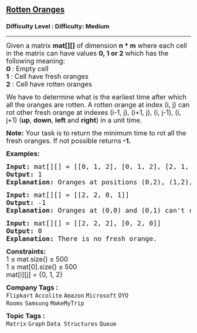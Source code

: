 <h2><a href="https://www.geeksforgeeks.org/problems/rotten-oranges2536/1?page=1&category=Graph&sortBy=submissions">Rotten Oranges</a></h2><h3>Difficulty Level : Difficulty: Medium</h3><hr><div class="problems_problem_content__Xm_eO"><p><span style="font-size: 18px;">Given a matrix <strong>mat[][]</strong> of dimension <strong>n * m</strong> where each cell in the matrix can have values <strong>0, 1 or 2</strong> which has the following meaning:</span><br><span style="font-size: 18px;"><strong>0 </strong>: Empty cell </span><br><span style="font-size: 18px;"><strong>1</strong> : Cell have fresh oranges </span><br><span style="font-size: 18px;"><strong>2</strong> : Cell have rotten oranges </span></p>
<p><span style="font-size: 18px;">We have to determine what is the earliest time after which all the oranges are rotten. A rotten orange at index (i, j) can rot other fresh orange at indexes (i-1, j), (i+1, j), (i, j-1), (i, j+1) (<strong>up</strong>, <strong>down</strong>, <strong>left</strong> and <strong>right</strong>) in a unit time. </span></p>
<p><strong><span style="font-size: 18px;">Note</span></strong><span style="font-size: 18px;"><strong>:</strong> Your task is to return the minimum time to rot all the fresh oranges. If not possible returns</span><strong><span style="font-size: 18px;"> -1.</span></strong></p>
<p><span style="font-size: 18px;"><strong>Examples:</strong></span></p>
<pre><span style="font-size: 18px;"><strong>Input: </strong>mat[][] = [[0, 1, 2], [0, 1, 2], [2, 1, 1]]
<strong>Output: </strong>1
<strong>Explanation: </strong>Oranges at positions (0,2), (1,2), (2,0) will rot oranges at (0,1), (1,1), (2,2) and (2,1) in unit time.</span></pre>
<pre><span style="font-size: 18px;"><strong>Input: </strong>mat[][] = [[2, 2, 0, 1]]
<strong>Output: </strong>-1
<strong>Explanation: </strong>Oranges at (0,0) and (0,1) can't rot orange at (0,3).</span>
</pre>
<pre><span style="font-size: 18px;"><strong>Input: </strong>mat[][] = [[2, 2, 2], [0, 2, 0]]
<strong>Output: </strong>0
<strong>Explanation: </strong></span><span style="font-size: 18px;">There is no fresh orange. </span></pre>
<p><span style="font-size: 18px;"><strong>Constraints:</strong><br>1 ≤ mat.size() ≤ 500<br></span><span style="font-size: 18px;">1 ≤ mat[0].size() ≤ 500<br></span><span style="font-size: 18px;">mat[i][j] = {0, 1, 2}&nbsp;</span></p></div><p><span style=font-size:18px><strong>Company Tags : </strong><br><code>Flipkart</code>&nbsp;<code>Accolite</code>&nbsp;<code>Amazon</code>&nbsp;<code>Microsoft</code>&nbsp;<code>OYO Rooms</code>&nbsp;<code>Samsung</code>&nbsp;<code>MakeMyTrip</code>&nbsp;<br><p><span style=font-size:18px><strong>Topic Tags : </strong><br><code>Matrix</code>&nbsp;<code>Graph</code>&nbsp;<code>Data Structures</code>&nbsp;<code>Queue</code>&nbsp;